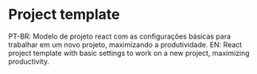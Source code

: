 # Project template

PT-BR: Modelo de projeto react com as configurações básicas para trabalhar em um novo projeto, maximizando a produtividade.
EN: React project template with basic settings to work on a new project, maximizing productivity.
